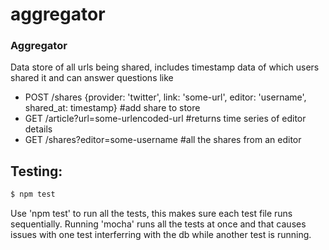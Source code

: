 # aggregator

### Aggregator
Data store of all urls being shared, includes timestamp data of which users shared it and can answer questions like
* POST /shares {provider: 'twitter', link: 'some-url', editor: 'username', shared_at: timestamp} #add share to store
* GET /article?url=some-urlencoded-url #returns time series of editor details
* GET /shares?editor=some-username #all the shares from an editor  

## Testing:
```bash
$ npm test
```
Use 'npm test' to run all the tests, this makes sure each test file runs sequentially. Running 'mocha' runs all the tests at once and that causes issues with one test interferring with the db while another test is running. 
